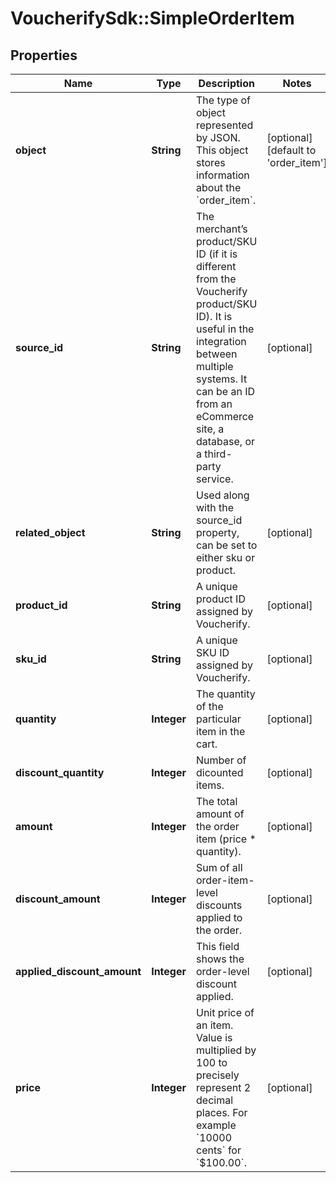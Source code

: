 # VoucherifySdk::SimpleOrderItem

## Properties

| Name | Type | Description | Notes |
| ---- | ---- | ----------- | ----- |
| **object** | **String** | The type of object represented by JSON. This object stores information about the &#x60;order_item&#x60;. | [optional][default to &#39;order_item&#39;] |
| **source_id** | **String** | The merchant’s product/SKU ID (if it is different from the Voucherify product/SKU ID). It is useful in the integration between multiple systems. It can be an ID from an eCommerce site, a database, or a third-party service. | [optional] |
| **related_object** | **String** | Used along with the source_id property, can be set to either sku or product. | [optional] |
| **product_id** | **String** | A unique product ID assigned by Voucherify. | [optional] |
| **sku_id** | **String** | A unique SKU ID assigned by Voucherify. | [optional] |
| **quantity** | **Integer** | The quantity of the particular item in the cart. | [optional] |
| **discount_quantity** | **Integer** | Number of dicounted items. | [optional] |
| **amount** | **Integer** | The total amount of the order item (price * quantity). | [optional] |
| **discount_amount** | **Integer** | Sum of all order-item-level discounts applied to the order. | [optional] |
| **applied_discount_amount** | **Integer** | This field shows the order-level discount applied. | [optional] |
| **price** | **Integer** | Unit price of an item. Value is multiplied by 100 to precisely represent 2 decimal places. For example &#x60;10000 cents&#x60; for &#x60;$100.00&#x60;. | [optional] |

